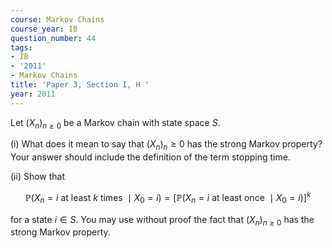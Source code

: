 ```yaml
---
course: Markov Chains
course_year: IB
question_number: 44
tags:
- IB
- '2011'
- Markov Chains
title: 'Paper 3, Section I, H '
year: 2011
---
```




Let $\left(X_{n}\right)_{n \geqslant 0}$ be a Markov chain with state space $S$.

(i) What does it mean to say that $\left(X_{n}\right)_{n} \geqslant 0$ has the strong Markov property? Your answer should include the definition of the term stopping time.

(ii) Show that

$$\mathbb{P}\left(X_{n}=i \text { at least } k \text { times } \mid X_{0}=i\right)=\left[\mathbb{P}\left(X_{n}=i \text { at least once } \mid X_{0}=i\right)\right]^{k}$$

for a state $i \in S$. You may use without proof the fact that $\left(X_{n}\right)_{n \geqslant 0}$ has the strong Markov property.